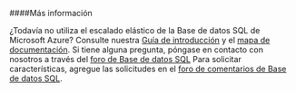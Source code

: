 ####Más información

¿Todavía no utiliza el escalado elástico de la Base de datos SQL de Microsoft Azure? Consulte nuestra [Guía de introducción](./sql-database-elastic-scale-get-started.md) y el [mapa de documentación](./sql-database-elastic-scale-documentation-map.md).  Si tiene alguna pregunta, póngase en contacto con nosotros a través del [foro de Base de datos SQL](http://social.msdn.microsoft.com/forums/azure/es-es/home?forum=ssdsgetstarted) Para solicitar características, agregue las solicitudes en el [foro de comentarios de Base de datos SQL](http://feedback.azure.com/forums/217321-sql-database).
<!--HONumber=42-->
